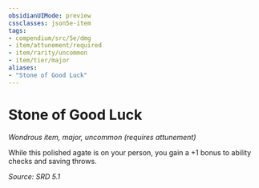 ```yaml
---
obsidianUIMode: preview
cssclasses: json5e-item
tags:
- compendium/src/5e/dmg
- item/attunement/required
- item/rarity/uncommon
- item/tier/major
aliases: 
- "Stone of Good Luck"
---
```

# Stone of Good Luck
*Wondrous item, major, uncommon (requires attunement)*  


While this polished agate is on your person, you gain a +1 bonus to ability checks and saving throws.

*Source: SRD 5.1*